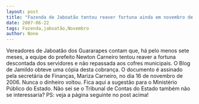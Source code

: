 ```yaml
---
layout: post
title: "Fazenda de Jaboatão tentou reaver fortuna ainda em novembro de 2006"
date: 2007-06-22
tags: Fazenda,jaboatão,Novembro
author: None
---
```

Vereadores de Jaboat&atilde;o dos Guararapes contam que, h&aacute; pelo menos sete meses, a equipe do prefeito Newton Carneiro tentou reaver a fortuna descontada dos servidores e n&atilde;o repassada aos cofres municipais.
O Blog de Jamildo obteve uma c&oacute;pia desta cobran&ccedil;a. O documento &eacute; assinado pela secret&aacute;ria de Finan&ccedil;as, Mariza Carneiro, no dia 16 de novembro de 2006. Nunca o dinheiro voltou.
Fica aqui a sugest&atilde;o para o Minist&eacute;rio P&uacute;blico do Estado. N&atilde;o sei se o Tribunal de Contas do Estado tamb&eacute;m n&atilde;o se interessaria?
PS: veja a p&aacute;gina seguinte no post acima! 
